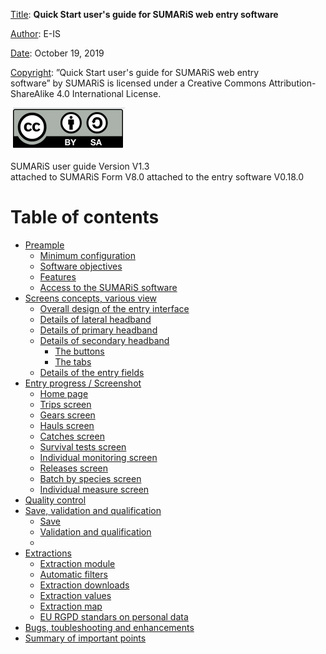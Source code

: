 <u>Title</u>:	 <b>Quick Start user's guide for SUMARiS web entry software</b> 

<u>Author</u>: E-IS	

<u>Date</u>:	October 19, 2019 

<u>Copyright</u>: ”Quick Start user's guide for SUMARiS web entry software” by SUMARiS is licensed under a Creative Commons Attribution-ShareAlike 4.0 International License.

![](cc-by-sa.png)

SUMARiS user guide Version V1.3    
attached to SUMARiS Form V8.0
attached to the entry software V0.18.0

# Table of contents

 - [Preample](preamble/preamble.md)
    * [Minimum configuration](preamble/preamble.md#minimum-configuration)
    * [Software objectives]()
    * [Features]()
    * [Access to the SUMARiS software]()
 - [Screens concepts, various view](screens-concepts/screens-concepts.md)
    * [Overall design of the entry interface]()
    * [Details of lateral headband]()
    * [Details of primary headband]()
    * [Details of secondary headband]()
        * [The buttons]()
        * [The tabs]()
    * [Details of the entry fields]()
 - [Entry progress / Screenshot](entry-progress-screenshot/screenshot.md)
    * [Home page]()
    * [Trips screen]()
    * [Gears screen]()
    * [Hauls screen]()
    * [Catches screen]()
    * [Survival tests screen]()
    * [Individual monitoring screen]()
    * [Releases screen]()
    * [Batch by species screen]()
    * [Individual measure screen]()
 - [Quality control](quality-control/quality-control.md)
 - [Save, validation and qualification](save-validation-qualification/save-validation-qualification.md)
     * [Save]()
     * [Validation and qualification]()
     * []()
 - [Extractions](extraction/extraction.md)
    * [Extraction module]()
    * [Automatic filters]()
    * [Extraction downloads]()
    * [Extraction values]()
    * [Extraction map]()
    * [EU RGPD standars on personal data]()
 - [Bugs, toubleshooting and enhancements](bugs-troubleshooting-enhancements/bugs-troubleshooting-enhancements.md) 
 - [Summary of important points](summary-important-points/summary-important-points.md)
